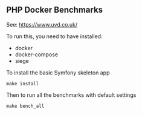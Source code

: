 ## PHP Docker Benchmarks

See: https://www.uvd.co.uk/

To run this, you need to have installed:
 * docker
 * docker-compose
 * siege

To install the basic Symfony skeleton app

```
make install
```

Then to run all the benchmarks with default settings
```
make bench_all
```
